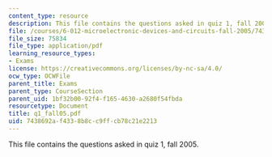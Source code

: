 ```yaml
---
content_type: resource
description: This file contains the questions asked in quiz 1, fall 2005.
file: /courses/6-012-microelectronic-devices-and-circuits-fall-2005/7438692af4338b8cc9ffcb78c21e2213_q1_fall05.pdf
file_size: 75834
file_type: application/pdf
learning_resource_types:
- Exams
license: https://creativecommons.org/licenses/by-nc-sa/4.0/
ocw_type: OCWFile
parent_title: Exams
parent_type: CourseSection
parent_uid: 1bf32b00-92f4-f165-4630-a2680f54fbda
resourcetype: Document
title: q1_fall05.pdf
uid: 7438692a-f433-8b8c-c9ff-cb78c21e2213
---
```

This file contains the questions asked in quiz 1, fall 2005.